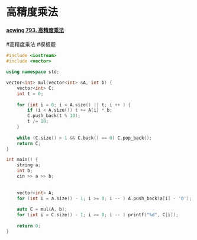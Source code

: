# 高精度乘法
#### [acwing 793. 高精度乘法](https://www.acwing.com/problem/content/submission/code_detail/8005241/)
#高精度乘法 #模板题 
~~~c++
#include <iostream>
#include <vector>

using namespace std; 

vector<int> mul(vector<int> &A, int b) {
    vector<int> C; 
    int t = 0; 
    
    for (int i = 0; i < A.size() || t; i ++ ) {
        if (i < A.size()) t += A[i] * b; 
        C.push_back(t % 10); 
        t /= 10; 
    }
    
    while (C.size() > 1 && C.back() == 0) C.pop_back(); 
    return C; 
}

int main() {
    string a; 
    int b; 
    cin >> a >> b; 
    
    
    vector<int> A; 
    for (int i = a.size() - 1; i >= 0; i -- ) A.push_back(a[i] - '0'); 
    
    auto C = mul(A, b); 
    for (int i = C.size() - 1; i >= 0; i -- ) printf("%d", C[i]); 
    
    return 0; 
}
~~~